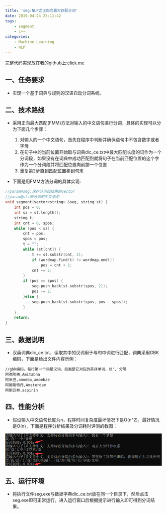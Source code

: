 ```yaml
---
title: 'seg:NLP之正向向最大匹配分词'
date: 2019-04-24 23:11:42
tags:
    - segment
    - C++
categories:
    - Machine Learning
    - NLP
---
```


完整代码实现放在我的github上:[click me](https://github.com/tracy-talent/curriculum/tree/master/NLP/seg)

## 一、任务要求

* 实现一个基于词典与规则的汉语自动分词系统。



## 二、技术路线

* 采用正向最大匹配(FMM)方法对输入的中文语句进行分词，具体的实现可以分为下面几个步骤：
  1. 对输入的一个中文语句，首先在程序中判断并确保语句中不包含数字或者字母
  2. 在句子中的当前位置开始取与词典dic_ce.txt中最大匹配长度的词作为一个分词段，如果没有在词典中成功匹配到就将句子在当前匹配位置的这个字作为一个分词段并将匹配位置向前挪一个位置
  3. 重复第2步直到匹配位置移到句末

* 下面是用FMM方法分词的具体实现:

```c++
//param@seg:保存分词段结果的vector
//param@st:带分词的中文语句
void segment(vector<string> &seg, string st) {
    int pos = 0;
    int sz = st.length();
    string t;
    int cnt = 0, spos;
    while (pos < sz) {
        cnt = pos;
        spos = pos;
        t = "";
        while (st[cnt]) {
            t += st.substr(cnt, 2);
            if (wordmap.find(t) != wordmap.end())
                pos = cnt + 2;
            cnt += 2;
        }
        if (pos == spos) {
            seg.push_back(st.substr(spos, 2));
            pos += 2;
        }else {
            seg.push_back(st.substr(spos, pos - spos));
        }
    }
    return;
}
```



## 三、数据说明

* 汉英词典dic_ce.txt，读取其中的汉词用于与句中词进行匹配，词典采用GBK编码，下面是给出文件内容示例：

```
//gbk编码，每行第一个词是汉词，后面是它对应的英译单词，以','分隔
阿弥陀佛,Amitabha
阿米巴,amoeba,amoebae
阿姆斯特丹,Amsterdam
阿斯匹林,aspirin
```



## 四、性能分析

* 假设输入中文语句长度为n，程序时间复杂度最坏情况下是O(n^2)，最好情况是O(n)，下面是程序分析结果及分词耗时评测的截图：

![1541992901499](https://raw.githubusercontent.com/tracy-talent/Notes/master/imgs/nlp_seg_1.png)



## 五、运行环境

* 将执行文件seg.exe与数据字典dic_ce.txt放在同一个目录下，然后点击seg.exe即可正常运行，进入运行窗口后根据提示进行输入即可得到分词结果。
